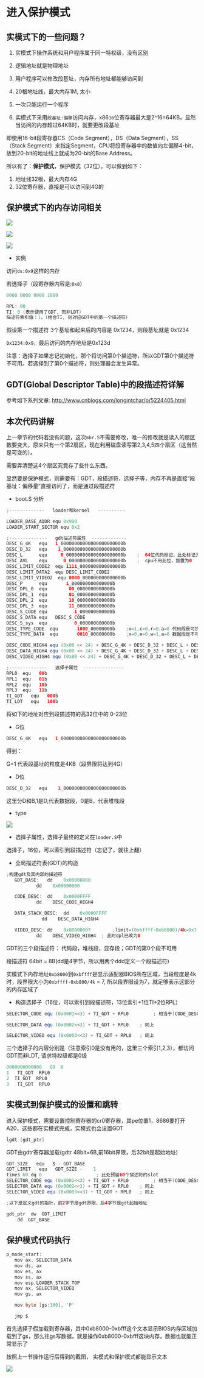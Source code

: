 # 进入保护模式

## 实模式下的一些问题？

1. 实模式下操作系统和用户程序属于同一特权级，没有区别

2. 逻辑地址就是物理地址

3. 用户程序可以修改段基址，内存所有地址都能够访问到

4. 20根地址线，最大内存1M, 太小

5. 一次只能运行一个程序

6. 实模式下采用`段基址:偏移`访问内存，x86`16`位寄存器最大是2^16=64KB，显然当访问的内存超过64KB时，就要更改段基址

即使用16-bit段寄存器CS（Code Segment），DS（Data Segment），SS（Stack Segment）来指定Segment，CPU将段寄存器中的数值向左偏移4-bit，放到20-bit的地址线上就成为20-bit的Base Address。

所以有了：**保护模式**，保护模式（32位），可以做到如下：

1. 地址线32根，最大内存4G
2. 32位寄存器，直接是可以访问到4G的

## 保护模式下的内存访问相关

![](../03_protected_mode/imgs/01.png)

![](../03_protected_mode/imgs/02.jpg)

![](../03_protected_mode/imgs/03.jpg)

* 实例

访问`ds:0x9`这样的内存

若选择子（段寄存器内容是:`0x8`）

```java
0000 0000 0000 1000

RPL: 00
TI: 0 (表示使用了GDT, 而非LDT)
描述符索引值：1，(结合TI, 则对应GDT中的第一个描述符）
```

假设第一个描述符 3个基址和起来后的内容是 0x1234，则段基址就是 0x1234

`0x1234:0x9`，最后访问的内存地址是0x123d

注意：选择子如果忘记初始化，那个将访问第0个描述符，所以GDT第0个描述符不可用。若选择到了第0个描述符，则处理器会发生异常。

## GDT(Global Descriptor Table)中的段描述符详解

参考如下系列文章: http://www.cnblogs.com/longintchar/p/5224405.html

## 本次代码讲解

上一章节的代码若没有问题，这次`mbr.S`不需要修改，唯一的修改就是读入的扇区数要变大，原来只有一个第2扇区，现在利用磁盘读写第2,3,4,5四个扇区（这当然是可变的）。

需要弄清楚这4个扇区究竟存了些什么东西。

显然要是保护模式，则需要有：GDT，段描述符，选择子等，内存不再是直接“段基址：偏移量”直接访问了，而是通过段描述符

* boot.S 分析

```java
;-------------	 loader和kernel   ----------

LOADER_BASE_ADDR equ 0x900
LOADER_START_SECTOR equ 0x2

;--------------   gdt描述符属性  -------------
DESC_G_4K   equ	  1_00000000000000000000000b   
DESC_D_32   equ	   1_0000000000000000000000b
DESC_L	    equ	    0_000000000000000000000b	;  64位代码标记，此处标记为0便可。
DESC_AVL    equ	     0_00000000000000000000b	;  cpu不用此位，暂置为0  
DESC_LIMIT_CODE2  equ 1111_0000000000000000b
DESC_LIMIT_DATA2  equ DESC_LIMIT_CODE2
DESC_LIMIT_VIDEO2  equ 0000_000000000000000b
DESC_P	    equ		  1_000000000000000b
DESC_DPL_0  equ		   00_0000000000000b
DESC_DPL_1  equ		   01_0000000000000b
DESC_DPL_2  equ		   10_0000000000000b
DESC_DPL_3  equ		   11_0000000000000b
DESC_S_CODE equ		     1_000000000000b
DESC_S_DATA equ	  DESC_S_CODE
DESC_S_sys  equ		     0_000000000000b
DESC_TYPE_CODE  equ	      1000_00000000b	;x=1,c=0,r=0,a=0 代码段是可执行的,非依从的,不可读的,已访问位a清0.  
DESC_TYPE_DATA  equ	      0010_00000000b	;x=0,e=0,w=1,a=0 数据段是不可执行的,向上扩展的,可写的,已访问位a清0.

DESC_CODE_HIGH4 equ (0x00 << 24) + DESC_G_4K + DESC_D_32 + DESC_L + DESC_AVL + DESC_LIMIT_CODE2 + DESC_P + DESC_DPL_0 + DESC_S_CODE + DESC_TYPE_CODE + 0x00
DESC_DATA_HIGH4 equ (0x00 << 24) + DESC_G_4K + DESC_D_32 + DESC_L + DESC_AVL + DESC_LIMIT_DATA2 + DESC_P + DESC_DPL_0 + DESC_S_DATA + DESC_TYPE_DATA + 0x00
DESC_VIDEO_HIGH4 equ (0x00 << 24) + DESC_G_4K + DESC_D_32 + DESC_L + DESC_AVL + DESC_LIMIT_VIDEO2 + DESC_P + DESC_DPL_0 + DESC_S_DATA + DESC_TYPE_DATA + 0x0b

;--------------   选择子属性  ---------------
RPL0  equ   00b
RPL1  equ   01b
RPL2  equ   10b
RPL3  equ   11b
TI_GDT	 equ   000b
TI_LDT	 equ   100b
```

将如下的地址对应到段描述符的高32位中的 0-23位

* G位

```java
DESC_G_4K   equ	  1_00000000000000000000000b
```

得到：

G=1 代表段基址的粒度是4KB（段界限将达到4G）

* D位

```java
DESC_D_32   equ	   1_0000000000000000000000b
```

这里分D和B,1是D,代表数据段，0是B，代表堆栈段

* type

![](../03_protected_mode/imgs/type.jpg)

* 选择子属性，选择子最终的定义在`loader.S`中

选择子，16位，可以索引到段描述符（忘记了，就往上翻）

*  全局描述符表(GDT)的构造

```java
;构建gdt及其内部的描述符
   GDT_BASE:   dd    0x00000000 
	       dd    0x00000000

   CODE_DESC:  dd    0x0000FFFF 
	       dd    DESC_CODE_HIGH4

   DATA_STACK_DESC:  dd    0x0000FFFF
		     dd    DESC_DATA_HIGH4

   VIDEO_DESC: dd    0x80000007	       ;limit=(0xbffff-0xb8000)/4k=0x7
	       dd    DESC_VIDEO_HIGH4  ; 此时dpl已改为0
```

GDT的三个段描述符： 代码段，堆栈段，显存段；GDT的第0个段不可用

段描述符 64bit = 8B(dd是4字节，所以用两个ddd定义一个段描述符)

实模式下内存地址`0xb8000`到`0xbffff`是显示适配器BIOS所在区域，当段粒度是4k时，段界限大小为`0xbffff-0xb800/4k` = 7, 所以段界限设为7，就足够表示这部分的内存区域了

* 构造选择子（16位，可以索引到段描述符，13位索引+1位TI+2位RPL）

```java
SELECTOR_CODE equ (0x0001<<3) + TI_GDT + RPL0         ; 相当于(CODE_DESC - GDT_BASE)/8 + TI_GDT + RPL0

SELECTOR_DATA equ (0x0002<<3) + TI_GDT + RPL0	 ; 同上

SELECTOR_VIDEO equ (0x0003<<3) + TI_GDT + RPL0	 ; 同上
```

三个选择子的内容分别是（注意索引0是没有用的，这里三个索引1,2,3），都访问GDT而非LDT, 请求特权级都是0级

```java
0000000000000   00  0
1   TI_GDT  RPL0
2  TI_GDT  RPL0
3   TI_GDT  RPL0
```

## 实模式到保护模式的设置和跳转

进入保护模式，需要设置控制寄存器的cr0寄存器，其pe位置1，8686要打开A20，这些都在实模式完成，实模式也会设置GDT

```java
lgdt [gdt_ptr]
```

GDT由gdtr寄存器加载(gdtr 48bit=6B,前16bit界限，后32bit是起始地址)

```java
GDT_SIZE   equ   $ - GDT_BASE
GDT_LIMIT   equ   GDT_SIZE -	1
times 60 dq 0					 ; 此处预留60个描述符的slot
SELECTOR_CODE equ (0x0001<<3) + TI_GDT + RPL0         ; 相当于(CODE_DESC - GDT_BASE)/8 + TI_GDT + RPL0
SELECTOR_DATA equ (0x0002<<3) + TI_GDT + RPL0	 ; 同上
SELECTOR_VIDEO equ (0x0003<<3) + TI_GDT + RPL0	 ; 同上

;以下是定义gdt的指针，前2字节是gdt界限，后4字节是gdt起始地址

gdt_ptr  dw  GDT_LIMIT
    dd  GDT_BASE
```

## 保护模式代码执行

```java
p_mode_start:
   mov ax, SELECTOR_DATA
   mov ds, ax
   mov es, ax
   mov ss, ax
   mov esp,LOADER_STACK_TOP
   mov ax, SELECTOR_VIDEO
   mov gs, ax

   mov byte [gs:160], 'P'

   jmp $
```

首先选择子假加载到寄存器，其中0xb8000-0xbfff这个文本显示BIOS内存区域加载到了gs，那么往gs写数据，就是操作0xb8000-0xbfff这块内存，数据也就能正常显示了

按照上一节操作运行后得到的截图， 实模式和保护模式都能显示文本

![](../03_protected_mode/imgs/ans.jpg)

